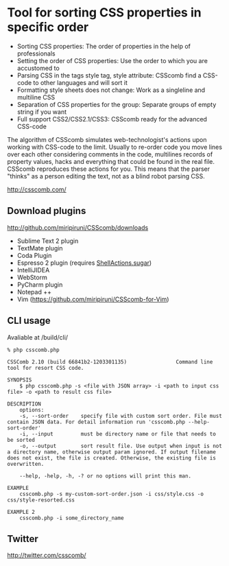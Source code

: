 # Tool for sorting CSS properties in specific order

* Sorting CSS properties: The order of properties in the help of professionals
* Setting the order of CSS properties: Use the order to which you are accustomed to
* Parsing CSS in the tags style tag, style attribute: CSScomb find a CSS-code to other languages and will sort it
* Formatting style sheets does not change: Work as a singleline and multiline CSS
* Separation of CSS properties for the group: Separate groups of empty string if you want
* Full support CSS2/CSS2.1/CSS3: CSScomb ready for the advanced CSS-code

The algorithm of CSScomb simulates web-technologist's actions upon working with CSS-code to the limit. Usually to re-order code you move lines over each other considering comments in the code, multilines records of property values, hacks and everything that could be found in the real file. CSScomb reproduces these actions for you. This means that the parser "thinks" as a person editing the text, not as a blind robot parsing CSS.

http://csscomb.com/


Download plugins
--------

http://github.com/miripiruni/CSScomb/downloads

 * Sublime Text 2 plugin
 * TextMate plugin
 * Coda Plugin
 * Espresso 2 plugin (requires [ShellActions.sugar](https://github.com/onecrayon/ShellActions-sugar))
 * IntelliJIDEA
 * WebStorm
 * PyCharm plugin
 * Notepad ++
 * Vim (https://github.com/miripiruni/CSScomb-for-Vim)

CLI usage
---

Avaliable at /build/cli/


```
% php csscomb.php

CSSComb 2.10 (build 66841b2-1203301135)                Command line tool for resort CSS code.

SYNOPSIS
    $ php csscomb.php -s <file with JSON array> -i <path to input css file> -o <path to result css file>

DESCRIPTION
    options:
    -s, --sort-order    specify file with custom sort order. File must contain JSON data. For detail information run 'csscomb.php --help-sort-order'
    -i, --input         must be directory name or file that needs to be sorted
    -o, --output        sort result file. Use output when input is not a directory name, otherwise output param ignored. If output filename does not exist, the file is created. Otherwise, the existing file is overwritten.

    --help, -help, -h, -? or no options will print this man.

EXAMPLE
    csscomb.php -s my-custom-sort-order.json -i css/style.css -o css/style-resorted.css

EXAMPLE 2
    csscomb.php -i some_directory_name
```

Twitter
-------
http://twitter.com/csscomb/
